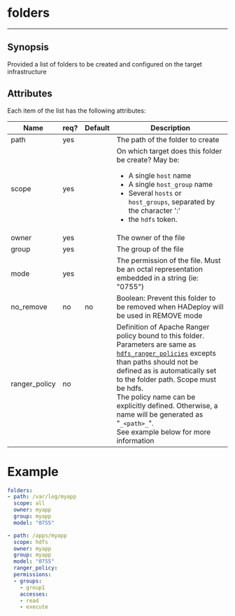 # folders
***
## Synopsis

Provided a list of folders to be created and configured on the target infrastructure

## Attributes

Each item of the list has the following attributes:

Name | req?	| Default |	Description
--- | --- | --- | ---
path|yes||The path of the folder to create
scope|yes||On which target does this folder be create? May be:<ul><li>A single `host` name</li><li>A single `host_group` name</li><li>Several `hosts` or `host_groups`, separated by the character ':'</li><li>the `hdfs` token.</li></ul>
owner|yes||The owner of the file
group|yes||The group of the file
mode|yes||The permission of the file. Must be an octal representation embedded in a string (ie: "0755")
no_remove|no|no|Boolean: Prevent this folder to be removed when HADeploy will be used in REMOVE mode
ranger_policy|no||Definition of Apache Ranger policy bound to this folder. Parameters are same as [`hdfs_ranger_policies`](../ranger/hdfs_ranger_policies) excepts than paths should not be defined as is automatically set to the folder path. Scope must be hdfs.<br>The policy name can be explicitly defined. Otherwise, a name will be generated as "`_<path>_`".<br>See example below for more information|

# Example
```yaml
folders:
- path: /var/log/myapp
  scope: all
  owner: myapp
  group: myapp
  model: "0755"

- path: /apps/myapp
  scope: hdfs
  owner: myapp
  group: myapp
  model: "0755"
  ranger_policy:
  permissions:
  - groups:
    - group1
    accesses:
    - read
    - execute
```  

